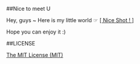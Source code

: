 ##Nice to meet U

Hey, guys ~ Here is my little world ☞  [[ Nice Shot ! ]](http://www.chen9.info/) 

Hope you can enjoy it :)

##LICENSE

[The MIT License (MIT)](https://github.com/zchen9/zchen9.github.io/blob/master/LICENSE)
